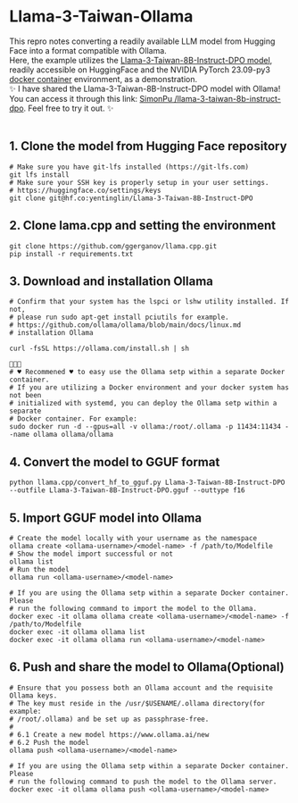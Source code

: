 # Llama-3-Taiwan-Ollama
This repro notes converting a readily available LLM model from Hugging Face into a format compatible with Ollama.
</br>
Here, the example utilizes the [Llama-3-Taiwan-8B-Instruct-DPO model](https://huggingface.co/yentinglin/Llama-3-Taiwan-8B-Instruct-DPO), readily accessible on HuggingFace and the NVIDIA PyTorch 23.09-py3 [docker container](https://catalog.ngc.nvidia.com/orgs/nvidia/containers/pytorch) environment, as a demonstration.
</br>
✨ I have shared the Llama-3-Taiwan-8B-Instruct-DPO model with Ollama! You can access it through this link: [SimonPu
/llama-3-taiwan-8b-instruct-dpo](https://ollama.com/SimonPu/llama-3-taiwan-8b-instruct-dpo). Feel free to try it out. ✨
</br>
</br>

## 1. Clone the model from Hugging Face repository
```
# Make sure you have git-lfs installed (https://git-lfs.com)
git lfs install
# Make sure your SSH key is properly setup in your user settings.
# https://huggingface.co/settings/keys
git clone git@hf.co:yentinglin/Llama-3-Taiwan-8B-Instruct-DPO
```

## 2. Clone lama.cpp and setting the environment
```
git clone https://github.com/ggerganov/llama.cpp.git
pip install -r requirements.txt
```

## 3. Download and installation Ollama
```
# Confirm that your system has the lspci or lshw utility installed. If not,
# please run sudo apt-get install pciutils for example.
# https://github.com/ollama/ollama/blob/main/docs/linux.md
# installation Ollama

curl -fsSL https://ollama.com/install.sh | sh

🏅🏅🏅
# ♥ Recommened ♥ to easy use the Ollama setp within a separate Docker container.
# If you are utilizing a Docker environment and your docker system has not been
# initialized with systemd, you can deploy the Ollama setp within a separate
# Docker container. For example:
sudo docker run -d --gpus=all -v ollama:/root/.ollama -p 11434:11434 --name ollama ollama/ollama
```

## 4. Convert the model to GGUF format
```
python llama.cpp/convert_hf_to_gguf.py Llama-3-Taiwan-8B-Instruct-DPO --outfile Llama-3-Taiwan-8B-Instruct-DPO.gguf --outtype f16
```

## 5. Import GGUF model into Ollama
```
# Create the model locally with your username as the namespace
ollama create <ollama-username>/<model-name> -f /path/to/Modelfile
# Show the model import successful or not
ollama list
# Run the model
ollama run <ollama-username>/<model-name>

# If you are using the Ollama setp within a separate Docker container. Please
# run the following command to import the model to the Ollama.
docker exec -it ollama ollama create <ollama-username>/<model-name> -f /path/to/Modelfile
docker exec -it ollama ollama list
docker exec -it ollama ollama run <ollama-username>/<model-name>
```

## 6. Push and share the model to Ollama(Optional)
```
# Ensure that you possess both an Ollama account and the requisite Ollama keys.
# The key must reside in the /usr/$USENAME/.ollama directory(for example:
# /root/.ollama) and be set up as passphrase-free.
# 
# 6.1 Create a new model https://www.ollama.ai/new
# 6.2 Push the model
ollama push <ollama-username>/<model-name>

# If you are using the Ollama setp within a separate Docker container. Please
# run the following command to push the model to the Ollama server.
docker exec -it ollama ollama push <ollama-username>/<model-name>
```
